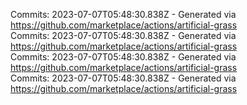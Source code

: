 Commits: 2023-07-07T05:48:30.838Z - Generated via https://github.com/marketplace/actions/artificial-grass
<br>
Commits: 2023-07-07T05:48:30.838Z - Generated via https://github.com/marketplace/actions/artificial-grass
<br>
Commits: 2023-07-07T05:48:30.838Z - Generated via https://github.com/marketplace/actions/artificial-grass
<br>
Commits: 2023-07-07T05:48:30.838Z - Generated via https://github.com/marketplace/actions/artificial-grass
<br>
